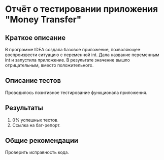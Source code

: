 # Отчёт о тестировании приложения "Money Transfer"

## Краткое описание

В программе IDEA создала базовое приложение, позволяющее воспроизвести ситуацию с переменной int. Дала название переменным int и запустила приложение. В результате значение вышло отрицательным, вместо положительного. 

## Описание тестов

Проводилось позитивное тестирование функционала приложения.

## Результаты

1. 0% успешных тестов.
2. Ссылка на баг-репорт.

## Общие рекомендации

Проверить исправность кода.
